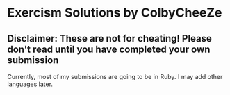 # Exercism Solutions by ColbyCheeZe
## Disclaimer: These are not for cheating! Please don't read until you have completed your own submission

Currently, most of my submissions are going to be in Ruby. I may add other languages later.
